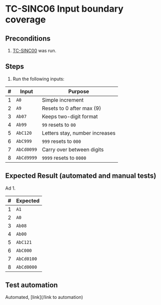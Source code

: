 # TC-SINC06 Input boundary coverage

## Preconditions

1. [TC-SINC00](TC-SINC00.md) was run.

## Steps

1.  Run the following inputs:

| #   | Input      | Purpose                        |
| --- | ---------- | ------------------------------ |
| 1   | `A0`       | Simple increment               |
| 2   | `A9`       | Resets to 0 after max (9)      |
| 3   | `Ab07`     | Keeps two-digit format         |
| 4   | `Ab99`     | `99` resets to `00`            |
| 5   | `AbC120`   | Letters stay, number increases |
| 6   | `AbC999`   | `999` resets to `000`          |
| 7   | `AbCd0099` | Carry over between digits      |
| 8   | `AbCd9999` | `9999` resets to `0000`        |

## Expected Result (automated and manual tests)

Ad 1.

| #   | Expected   |
| --- | ---------- |
| 1   | `A1`       |
| 2   | `A0`       |
| 3   | `Ab08`     |
| 4   | `Ab00`     |
| 5   | `AbC121`   |
| 6   | `AbC000`   |
| 7   | `AbCd0100` |
| 8   | `AbCd0000` |

## Test automation

Automated, [link](/link to automation)
